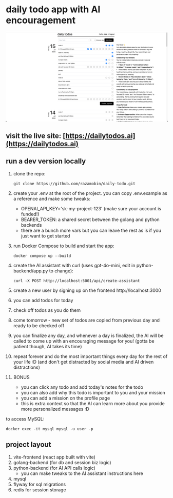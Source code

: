 # daily todo app with AI encouragement

![App Screenshot](assets/images/screen3.png)

## visit the live site: [https://dailytodos.ai](https://dailytodos.ai)

## run a dev version locally

1. clone the repo:

    ```
    git clone https://github.com/razamobin/daily-todo.git
    ```

2. create your .env at the root of the project. you can copy .env.example as a reference and make some tweaks:

    - OPENAI_API_KEY='sk-my-project-123' (make sure your account is funded!)
    - BEARER_TOKEN: a shared secret between the golang and python backends
    - there are a bunch more vars but you can leave the rest as is if you just want to get started

3. run Docker Compose to build and start the app:

    ```
    docker compose up --build
    ```

4. create the AI assistant with curl (uses gpt-4o-mini, edit in python-backend/app.py to change):

    ```
    curl -X POST http://localhost:5001/api/create-assistant
    ```

5. create a new user by signing up on the frontend http://localhost:3000
6. you can add todos for today
7. check off todos as you do them
8. come tomorrow - new set of todos are copied from previous day and ready to be checked off
9. you can finalize any day, and whenever a day is finalized, the AI will be called to come up with an encouraging message for you! (gotta be patient though, AI takes its time)
10. repeat forever and do the most important things every day for the rest of your life :D (and don't get distracted by social media and AI driven distractions)
11. BONUS
    - you can click any todo and add today's notes for the todo
    - you can also add why this todo is important to you and your mission
    - you can add a mission on the profile page
    - this is extra context so that the AI can learn more about you provide more personalized messages :D

to access MySQL:

```
docker exec -it mysql mysql -u user -p
```

## project layout

1. vite-frontend (react app built with vite)
2. golang-backend (for db and session biz logic)
3. python-backend (for AI API calls logic)
    - you can make tweaks to the AI assistant instructions here
4. mysql
5. flyway for sql migrations
6. redis for session storage
